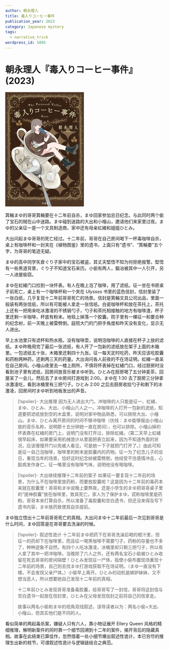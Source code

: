 ```yaml
---
author: 朝永理人
title: 毒入りコーヒー事件
publication_year: 2023
category: Japanese mystery
tags:
  - narrative_trick
wordpress_id: 5895
---
```


# 朝永理人『毒入りコーヒー事件』(2023)

<img src=images/2023_cover.jpg width=250/>

箕輪まゆ的哥哥箕輪要在十二年前自杀，まゆ回家参加忌日纪念。与此同时两个偷了宝石的贼在山中迷路。まゆ碰到迷路的大出和小檜山，邀请他们来家里过夜。まゆ的父亲征一是一个文具制造商，家中还有母亲虹緒和姐姐ひとみ。

大出问起まゆ哥哥的死亡经过。十二年前，哥哥在自己房间喝下一杯毒咖啡自杀，桌上有咖啡杯和一封夹在《植物图鉴》里的遗书，上面只有“遗书”、“箕輪要”五个字，为哥哥的笔迹无疑。

まゆ的高中同学矢倉ぐり子家中的宝石被盗，其丈夫堅悟不知为何拒绝报警。堅悟有一些黑道背景，ぐり子不知道宝石来历。小偷有两人，鍛冶被其中一人引开，另一人进屋偷窃。

まゆ在虹緒门口捡到一块怀表。有人在晚上泡了咖啡，用了滤纸。征一坐在书房桌子前死亡，桌上有一个咖啡杯和一个夹在 <i>Ulysses</i> 书里的蓝色信封，信封里装了一张白纸，几乎复现十二年前哥哥死亡的场景。信封是箕輪文具公司出品，里面一般装有两张信纸，所以有可能被人拿走一张信纸。白瓷咖啡杯和放在茶托上，茶托上还有一把用来吃冰激凌的不锈钢勺子，勺子和茶托相接触的地方有咖啡渣，杯子里还剩一半咖啡，杯底有粉末。地毯上掉落一个胶囊。院子里有一棵征一和要合种的纪念树，前一天晚上被雷劈倒。庭院大门的门把手角度和昨天没有变化，显示无人进出。

早上水池里只有滤杯和热水瓶，没有咖啡壶，说明泡咖啡的人直接在杯子上放的滤纸。まゆ昨晚用完了最后一张滤纸，有人开了一包新的滤纸放在架子上面的木箱里。一包滤纸五十张，木箱里还剩四十九张。征一每天定时吃药，昨天应该吃胶囊和药粉两种药，还剩两三天的药量。大出询问各人前夜的不在场证明。虹緒一直呆在自己房间。小檜山夜里去一楼上厕所，不慎将怀表掉在虹緒门口，经过厨房时没看到池子里有滤纸，回房间放音乐被まゆ听到。ひとみ在厨房喝了五分钟麦茶，回屋呆了一会儿，然后去了まゆ房间打游戏到 2:00。まゆ在 1:30 去了厨房三分钟拿冰激凌吃，看到冰桶里有三把勺子。ひとみ 2:00 之后去厨房收拾勺子和剩下的冰激凌，回房间时まゆ听到地板发出的声音。

> [!spoiler]- 大出推理
> 因为无人进出大门，冲咖啡的人只能是征一、虹緒、まゆ、ひとみ、大出、小檜山六人之一。冲咖啡的人打开一包新的滤纸，知道要把滤纸放到空的木盒里，说明对家中物品熟悉，可以排除大出、小檜山。まゆ、ひとみ离开房间的时间不够冲咖啡（伏线：まゆ能够报出小檜山放的音乐名称，说明那十五分钟她一直在房间），也可以排除。小檜山掉的怀表靠在虹緒的房门上，说明门没有打开过，排除虹緒。（第二天早上虹緒很早起床，如果要采用机械诡计从里面把表立起来，因为不知道外面的状况，应该慢慢开门以免被人看见，可是她一下子就把门打开了。）由此可知是征一自己泡咖啡，咖啡里的粉末是胶囊内的药物。征一为了纪念儿子的忌日，重现当年的场景，恰好这时纪念树被雷劈倒，他经受不住感情冲击，心脏病发作身亡。征一嘴里没有咖啡气味，说明他没有喝咖啡。

> [!spoiler]- 大出继续推理十二年前的案子
> 如果征一要复现十二年前的场景，为什么不在咖啡里放药粉，而要放胶囊呢？这是因为十二年前的毒药本来就在胶囊里！哥哥和まゆ说晚上要熬夜，还是小学生的まゆ把哥哥桌子里的“提神胶囊”放在咖啡里，致其死亡。家人为了保护まゆ，谎称咖啡里是药粉。哥哥本来打算自杀，所以准备了毒胶囊和空白遗书，但还没来得及写下遗书内容，まゆ放药致使其自杀提前。

まゆ独立悟出十二年前哥哥死亡的真相。大出问まゆ十二年前最后一次见到哥哥是什么时间，まゆ回答是在哥哥要去洗澡的时候。

> [!spoiler]- 叙述性诡计
> 十二年前まゆ把药下在哥哥洗澡后喝的橙汁里，但征一的药却下在咖啡里，而且征一喝黑咖啡不需要勺子，药粉的存量也不多了，种种迹象不自然。有四个人吃冰激凌，冰桶里却只剩三把勺子，所以有人拿了其中一把冲咖啡。当晚除了六人之外，还有两名宝石小偷被ひとみ收留在死去哥哥的房间隔壁！ひとみ发现征一尸体，指使小偷布置现场重现十二年前的场景，自己则去找まゆ打游戏获取不在场证明。（まゆ一直没有下楼，不会发现父亲尸体。）小偷早上离开。ひとみ的动机是嫉妒妹妹，又不想当恶人，所以想要她自己发现十二年前的真相。
> 
> 十二年前ひとみ发现哥哥准备毒胶囊，给哥哥写了一封信，哥哥将这封信与空白遗书一起放在信封里，ひとみ在父母发现信封之前将自己的信拿走。
> 
> 故事以两名小偷和まゆ的视角双线叙述，误导读者以为：两名小偷=大出、小檜山，但其实他们是不同的人。

看似简单的两起毒杀案，嫌疑人只有六人，靠小物证展开 Ellery Queen 风格的精细推理，解明新案件的同时靠一个细节回溯到十二年的案件，揭开背后的隐藏真相。故事在此结束已算佳作，忽然借着一处小细节爆出叙述性诡计，本已穷尽的推理生出新的枝节，可谓叙述性诡计与逻辑链结合之典范。